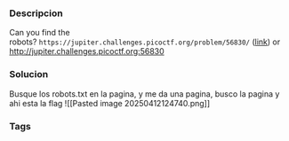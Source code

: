 ### Descripcion
Can you find the robots? `https://jupiter.challenges.picoctf.org/problem/56830/` ([link](https://jupiter.challenges.picoctf.org/problem/56830/)) or http://jupiter.challenges.picoctf.org:56830
### Solucion
Busque los robots.txt en la pagina, y me da una pagina, busco la pagina y ahi esta la flag 
![[Pasted image 20250412124740.png]]
### Tags
